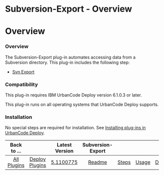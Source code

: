 
Subversion-Export - Overview
============================

# Overview



### Overview




 


The Subversion-Export plug-in automates accessing data from a Subversion directory. This plug-in includes the following step:


* [Svn Export](#svn_export)


### Compatibility


This plug-in requires IBM UrbanCode Deploy version 6.1.0.3 or later.


This plug-in runs on all operating systems that UrbanCode Deploy supports. 


### Installation


No special steps are required for installation. See [Installing plug-ins in UrbanCode Deploy](https://www.urbancode.com/resource/installing-plug-ins-in-urbancode-products/ "Installing plug-ins in UrbanCode Deploy").




|Back to ...||Latest Version|Subversion-Export ||||
| :---: | :---: | :---: | :---: | :---: | :---: | :---: |
|[All Plugins](../../index.md)|[Deploy Plugins](../README.md)|[5.1100775](https://raw.githubusercontent.com/UrbanCode/IBM-UCD-PLUGINS/main/files/Subversion-export/Subversion-export-5.1100775.zip)|[Readme](README.md)|[Steps](steps.md)|[Usage](usage.md)|[Downloads](downloads.md)|
